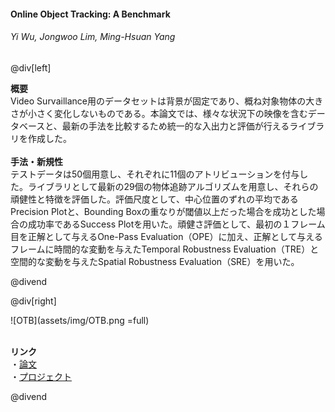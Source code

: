 #### Online Object Tracking: A Benchmark
###### Yi Wu, Jongwoo Lim, Ming-Hsuan Yang

@div[left]

__概要__<br>
Video Survaillance用のデータセットは背景が固定であり、概ね対象物体の大きさが小さく変化しないものである。本論文では、様々な状況下の映像を含むデータベースと、最新の手法を比較するため統一的な入出力と評価が行えるライブラリを作成した。<br>
<br>
__手法・新規性__<br>
テストデータは50個用意し、それぞれに11個のアトリビューションを付与した。ライブラリとして最新の29個の物体追跡アルゴリズムを用意し、それらの頑健性と特徴を評価した。評価尺度として、中心位置のずれの平均であるPrecision Plotと、Bounding Boxの重なりが閾値以上だった場合を成功とした場合の成功率であるSuccess Plotを用いた。頑健さ評価として、最初の１フレーム目を正解として与えるOne-Pass Evaluation（OPE）に加え、正解として与えるフレームに時間的な変動を与えたTemporal Robustness Evaluation（TRE）と空間的な変動を与えたSpatial Robustness Evaluation（SRE）を用いた。<br>

@divend

@div[right]

![OTB](assets/img/OTB.png =full)<br>
<br>

__リンク__<br>
・[論文](https://www.cv-foundation.org/openaccess/content_cvpr_2013/papers/Wu_Online_Object_Tracking_2013_CVPR_paper.pdf)<br>
・[プロジェクト](http://cvlab.hanyang.ac.kr/tracker_benchmark/index.html)<br>

@divend
